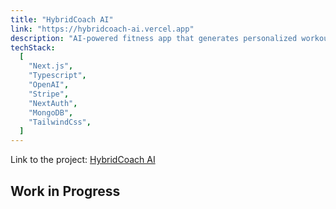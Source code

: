 ```yaml
---
title: "HybridCoach AI"
link: "https://hybridcoach-ai.vercel.app"
description: "AI-powered fitness app that generates personalized workout plans based on user's goals, preferences, and fitness level."
techStack:
  [
    "Next.js",
    "Typescript",
    "OpenAI",
    "Stripe",
    "NextAuth",
    "MongoDB",
    "TailwindCss",
  ]
---
```


Link to the project: <a href="https://hybridcoach-ai.vercel.app" target="_blank">HybridCoach AI</a>

## Work in Progress
